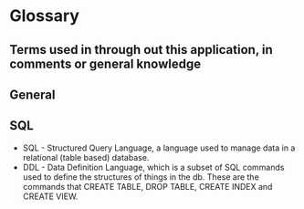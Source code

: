 # Glossary
## Terms used in through out this application, in comments or general knowledge

## General

## SQL
* SQL - Structured Query Language, a language used to manage data in a relational (table based) database.
* DDL - Data Definition Language, which is a subset of SQL commands used to define the structures of things in the db. These are the commands that CREATE TABLE, DROP TABLE, CREATE INDEX and CREATE VIEW.